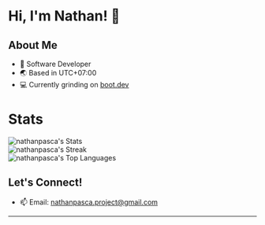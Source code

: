 # Hi, I'm Nathan! 👋

## About Me
- 🚁 Software Developer
- 🌏 Based in UTC+07:00
- 💻 Currently grinding on [boot.dev](https://www.boot.dev/u/nathanpasca)

# Stats
![nathanpasca's Stats](https://github-readme-stats.vercel.app/api?username=nathanpasca&theme=radical&show_icons=true&hide_border=false&count_private=true) <br>
![nathanpasca's Streak](https://github-readme-streak-stats.herokuapp.com/?user=nathanpasca&theme=radical&hide_border=false)<br>
![nathanpasca's Top Languages](https://github-readme-stats.vercel.app/api/top-langs/?username=nathanpasca&theme=radical&show_icons=true&hide_border=false&layout=compact)<br>

## Let's Connect!
- 📫 Email: [nathanpasca.project@gmail.com](mailto:nathanpasca.project@gmail.com)
---
